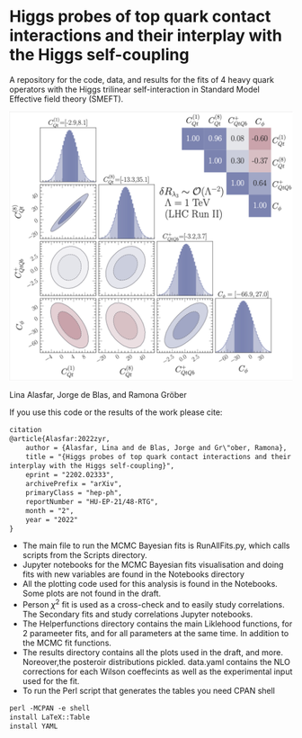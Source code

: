# Higgs probes of top quark contact interactions and their interplay with the Higgs self-coupling

A repository for the code, data, and results for the fits of 4 heavy quark operators with the Higgs trilinear self-interaction in Standard Model Effective field theory (SMEFT). 

![Plot](./results/plots/face.png)

Lina Alasfar, Jorge de Blas, and Ramona Gröber  


If you use this code or the results of the work please cite:  

```
citation
@article{Alasfar:2022zyr,
    author = {Alasfar, Lina and de Blas, Jorge and Gr\"ober, Ramona},
    title = "{Higgs probes of top quark contact interactions and their interplay with the Higgs self-coupling}",
    eprint = "2202.02333",
    archivePrefix = "arXiv",
    primaryClass = "hep-ph",
    reportNumber = "HU-EP-21/48-RTG",
    month = "2",
    year = "2022"
}
```
- The main file to run the MCMC Bayesian fits is RunAllFits.py, which calls scripts from the Scripts directory. 
-  Jupyter notebooks for the MCMC Bayesian fits visualisation and doing fits with new variables are found in the Notebooks directory
- All the plotting code used for this analysis is found in the Notebooks. Some plots are not found in the draft.
- Person $\chi^2$ fit is used as a cross-check and to easily study correlations. The Secondary fits and study correlations Jupyter notebooks.
- The Helperfunctions directory contains the main Liklehood functions, for 2 parameeter fits, and for all parameters at the same time. In addition to the MCMC fit functions. 
- The results directory contains all the plots used in the draft, and more. Noreover,the posteroir distributions pickled. data.yaml contains the NLO corrections for each Wilson coeffecints as well as the experimental input used for the fit. 
- To run the Perl script that generates the tables you need CPAN shell 

```
perl -MCPAN -e shell
install LaTeX::Table
install YAML
```
